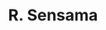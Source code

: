 ---
layout: page
title: R. Sensama
description: Postdoc
img: 
redirect: 
importance: 1
category: former postdocs
---